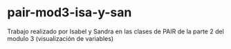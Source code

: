 # pair-mod3-isa-y-san
Trabajo realizado por Isabel y Sandra en las clases de PAIR de la parte 2 del modulo 3 (visualización de variables)
